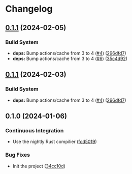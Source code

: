 # Changelog

## [0.1.1](https://github.com/dandxy89/pearson-correlation-rs/compare/v0.1.0...v0.1.1) (2024-02-05)


### Build System

* **deps:** Bump actions/cache from 3 to 4 ([#4](https://github.com/dandxy89/pearson-correlation-rs/issues/4)) ([296dfd7](https://github.com/dandxy89/pearson-correlation-rs/commit/296dfd7d440f058606ac7896c7c65733b094e119))
* **deps:** Bump actions/cache from 3 to 4 ([#6](https://github.com/dandxy89/pearson-correlation-rs/issues/6)) ([35c4d92](https://github.com/dandxy89/pearson-correlation-rs/commit/35c4d92c8f6454a95d874bcfd02406e19be3a28e))

## [0.1.1](https://github.com/dandxy89/pearson-correlation-rs/compare/v0.1.0...v0.1.1) (2024-02-03)


### Build System

* **deps:** Bump actions/cache from 3 to 4 ([#4](https://github.com/dandxy89/pearson-correlation-rs/issues/4)) ([296dfd7](https://github.com/dandxy89/pearson-correlation-rs/commit/296dfd7d440f058606ac7896c7c65733b094e119))

## 0.1.0 (2024-01-06)


### Continuous Integration

* Use the nightly Rust compilier ([fcd5019](https://github.com/dandxy89/pearson-correlation-rs/commit/fcd5019ad7c8c1de026983a8bf8a4d46d94bca4b))


### Bug Fixes

* Init the project ([34cc10d](https://github.com/dandxy89/pearson-correlation-rs/commit/34cc10d2e38af52e31a050e826d9775592c318e8))
